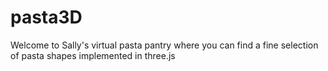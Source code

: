 # pasta3D
Welcome to Sally's virtual pasta pantry where you can find a fine selection of pasta shapes implemented in three.js
